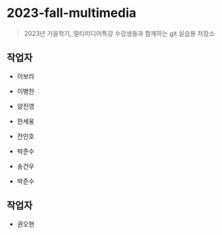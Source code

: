 # 2023-fall-multimedia

> 2023년 가을학기, 멀티미디어특강 수강생들과 함께하는 git 실습용 저장소


## 작업자 

- 이보라

- 이병찬

- 양진영

- 한세웅

- 전인호

- 박준수

- 송건우
- 박준수


## 작업자

- 권오현